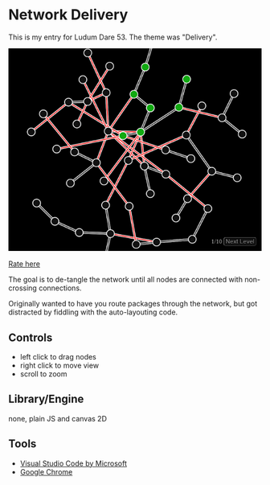 # Network Delivery

This is my entry for Ludum Dare 53. The theme was "Delivery".

[![Screenshot of the game.](./screenshots/main.png)](https://rialgar.github.io/LD53/)

[Rate here](https://ldjam.com/events/ludum-dare/53/TBD)

The goal is to de-tangle the network until all nodes are connected with non-crossing connections.

Originally wanted to have you route packages through the network, but got distracted by fiddling with the auto-layouting code.

## Controls

- left click to drag nodes
- right click to move view
- scroll to zoom

## Library/Engine

none, plain JS and canvas 2D

## Tools
- [Visual Studio Code by Microsoft](https://code.visualstudio.com/)
- [Google Chrome](https://www.google.com/chrome/)
